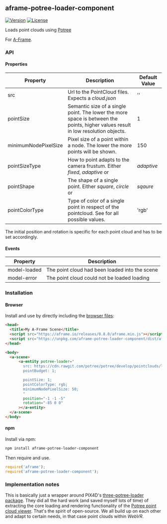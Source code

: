 ## aframe-potree-loader-component

[![Version](http://img.shields.io/npm/v/aframe-potree-loader-component.svg?style=flat-square)](https://npmjs.org/package/aframe-potree-loader-component)
[![License](http://img.shields.io/npm/l/aframe-potree-loader-component.svg?style=flat-square)](https://npmjs.org/package/aframe-potree-loader-component)

Loads point clouds using [Potree](http://potree.org/)

For [A-Frame](https://aframe.io).

### API

#### Properties

| Property | Description | Default Value |
| -------- | ----------- | ------------- |
| src       | Url to the PointCloud files. Expects a _cloud.json_            | '' |
| pointSize | Semantic size of a single point. The lower the more space is between the points, higher values result in low resolution objects. | 1 |
| minimumNodePixelSize | Pixel size of a point within a node. The lower the more points will be shown.  | 150 |
| pointSizeType | How to point adapts to the camera frustum. Either _fixed_, _adaptive_ or  | _adaptive_ |
| pointShape | The shape of a single point. Either _square_, _circle_ or  | _sqaure_ |
| pointColorType | Type of color of a single point in respect of the pointcloud. See for all possible values. | 'rgb' |

The initial position and rotation is specific for each point cloud and has to be set accordingly.

#### Events

| Property          | Description                                                     |
| --------          | -----------                                                     |
| model-loaded       | The point cloud had been loaded into the scene                 |
| model-error        | The point cloud could not be loaded loading                    |

### Installation

#### Browser

Install and use by directly including the [browser files](dist):

```html
<head>
  <title>My A-Frame Scene</title>
  <script src="https://aframe.io/releases/0.8.0/aframe.min.js"></script>
  <script src="https://unpkg.com/aframe-potree-loader-component/dist/aframe-potree-loader-component.min.js"></script>
</head>

<body>
  <a-scene>
      <a-entity potree-loader="
        src: https://cdn.rawgit.com/potree/potree/develop/pointclouds/lion_takanawa;
        pointBudget: 1;

        pointSize: 1;
        pointColorType: rgb;
        minimumNodePixelSize: 50;
        "
        position="-1 -1 -5"
        rotation="-85 0 0"
      ></a-entity>
  </a-scene>
</body>
```

#### npm

Install via npm:

```bash
npm install aframe-potree-loader-component
```

Then require and use.

```js
require('aframe');
require('aframe-potree-loader-component');
```

### Implementation notes
This is basically just a wrapper around PIX4D's [three-potree-loader package](https://github.com/Pix4D/three-potree-loader). They did all the hard work (and saved myself lots of time) of extracting the core loading and rendering functionality of the [Potree point cloud viewer](https://github.com/potree/potree). That's the spirit of open-source. We all build up on each other and adapt to certain needs, in that case point clouds within _WebVR_.